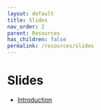 ```yaml
---
layout: default
title: Slides
nav_order: 2
parent: Resources
has_children: false
permalink: /resources/slides
---
```


# Slides


- [Introduction](slides/)
